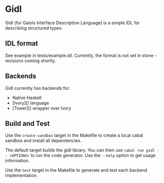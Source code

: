 # Gidl

Gidl (for Galois Interface Description Language) is a simple IDL for
describing structured types.

## IDL format

See example in tests/example.idl. Currently, the format is not set in stone -
revisions coming shortly.

## Backends

Gidl currently has backends for:
  - Native Haskell
  - [Ivory][] language
  - [Tower][] wrapper over Ivory

## Build and Test
Use the `create-sandbox` target in the Makefile to create a local cabal
sandbox and install all dependencies.

The default target builds the gidl library. You can then use `cabal run gidl --
<OPTIONS>` to run the code generator. Use the `--help` option to get usage
information.

Use the `test` target in the Makefile to generate and test each backend
implementation.
